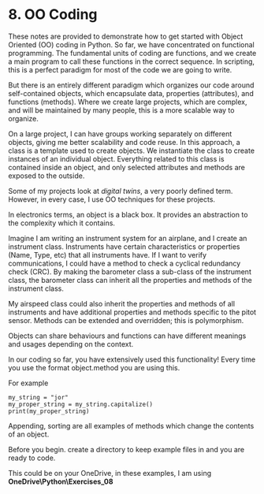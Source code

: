 # 8. OO Coding

These notes are provided to demonstrate how to get started with Object Oriented (OO) coding in Python. So far, we have concentrated on functional programming. The fundamental units of coding are functions, and we create a main program to call these functions in the correct sequence. In scripting, this is a perfect paradigm for most of the code we are going to write.&#x20;

But there is an entirely different paradigm which organizes our code around self-contained objects, which encapsulate data, properties (attributes), and functions (methods). Where we create large projects, which are complex, and will be maintained by many people, this is a more scalable way to organize.&#x20;

On a large project, I can have groups working separately on different objects, giving me better scalability and code reuse. In this approach, a class is a template used to create objects. We instantiate the class to create instances of an individual object. Everything related to this class is contained inside an object, and only selected attributes and methods are exposed to the outside.&#x20;

Some of my projects look at _digital twins_, a very poorly defined term. However, in every case, I use OO techniques for these projects.&#x20;

In electronics terms, an object is a black box. It provides an abstraction to the complexity which it contains.&#x20;

Imagine I am writing an instrument system for an airplane, and I create an instrument class. Instruments have certain characteristics or properties (Name, Type, etc) that all instruments have. If I want to verify communications, I could have a method to check a cyclical redundancy check (CRC). By making the barometer class a sub-class of the instrument class, the barometer class can inherit all the properties and methods of the instrument class.&#x20;

My airspeed class could also inherit the properties and methods of all instruments and have additional properties and methods specific to the pitot sensor. Methods can be extended and overridden; this is polymorphism.&#x20;

Objects can share behaviours and functions can have different meanings and usages depending on the context.&#x20;

In our coding so far, you have extensively used this functionality! Every time you use the format object.method you are using this.&#x20;

For example

```
my_string = "jor" 
my_proper_string = my_string.capitalize() 
print(my_proper_string)
```

Appending, sorting are all examples of methods which change the contents of an object.

Before you begin. create a directory to keep example files in and you are ready to code.&#x20;

This could be on your OneDrive, in these examples, I am using **OneDrive\Python\Exercises\_08**&#x20;
